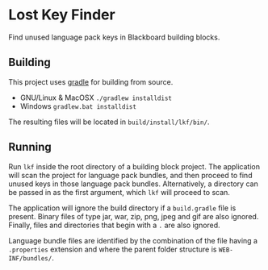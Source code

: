 # Lost Key Finder

Find unused language pack keys in Blackboard building blocks.

## Building

This project uses [gradle](https://gradle.org) for building from source.

 - GNU/Linux & MacOSX `./gradlew installdist`
 - Windows `gradlew.bat installdist`
 
The resulting files will be located in `build/install/lkf/bin/`.

## Running

Run `lkf` inside the root directory of a building block project. The 
application will scan the project for language pack bundles, and then
proceed to find unused keys in those language pack bundles. 
Alternatively, a directory can be passed in as the first argument, which
`lkf` will proceed to scan.

The application will ignore the build directory if a `build.gradle` file 
is present. Binary files of type jar, war, zip, png, jpeg and gif are 
also ignored. Finally, files and directories that begin with a `.` are
also ignored.

Language bundle files are identified by the combination of the file 
having a `.properties` extension and where the parent folder structure 
is `WEB-INF/bundles/`.